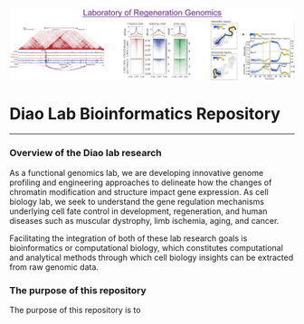 <img src=".\images_and_figures\Lab_example_plots.png" alt="Example figure panels from Diao lab publications" class="center"/>

# Diao Lab Bioinformatics Repository
---------------------------------------------------------------------

### Overview of the Diao lab research
As a functional genomics lab, we are developing innovative genome profiling and engineering approaches to delineate how the changes of chromatin modification and structure impact gene expression. As cell biology lab, we seek to understand the gene regulation mechanisms underlying cell fate control in development, regeneration, and human diseases such as muscular dystrophy, limb ischemia, aging, and cancer. 

Facilitating the integration of both of these lab research goals is bioinformatics or computational biology, which constitutes computational and analytical methods through which cell biology insights can be extracted from raw genomic data.

### The purpose of this repository
The purpose of this repository is to

